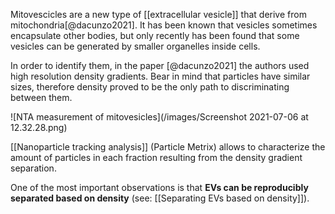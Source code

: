 Mitovescicles are a new type of [[extracellular vesicle]] that derive from mitochondria[@dacunzo2021]. It has been known that vesicles sometimes encapsulate other bodies, but only recently has been found that some vesicles can be generated by smaller organelles inside cells. 

In order to identify them, in the paper [@dacunzo2021] the authors used high resolution density gradients. Bear in mind that particles have similar sizes, therefore density proved to be the only path to discriminating between them. 

![NTA measurement of mitovesicles](/images/Screenshot 2021-07-06 at 12.32.28.png)

[[Nanoparticle tracking analysis]] (Particle Metrix) allows to characterize the amount of particles in each fraction resulting from the density gradient separation. 

One of the most important observations is that **EVs can be reproducibly separated based on density** (see: [[Separating EVs based on density]]).